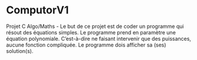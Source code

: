 # ComputorV1
Projet C Algo/Maths - Le but de ce projet est de coder un programme qui résout des équations simples. Le programme prend en paramètre une équation polynomiale. C’est-à-dire ne faisant intervenir que des puissances, aucune fonction compliquée. Le programme dois afficher sa (ses) solution(s).
